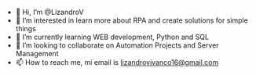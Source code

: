- 👋 Hi, I’m @LizandroV
- 👀 I’m interested in learn more about RPA and create solutions for simple things
- 🌱 I’m currently learning WEB development, Python and SQL
- 💞️ I’m looking to collaborate on Automation Projects and Server Management
- 📫 How to reach me, mi email is lizandrovivanco16@gmail.com

<!---
LizandroV/LizandroV is a ✨ special ✨ repository because its `README.md` (this file) appears on your GitHub profile.
You can click the Preview link to take a look at your changes.
--->
